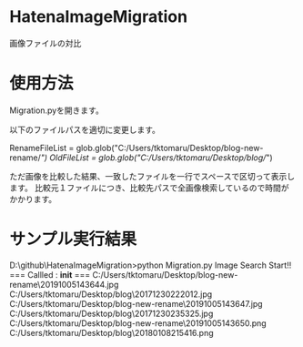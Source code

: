 # HatenaImageMigration
画像ファイルの対比

# 使用方法

Migration.pyを開きます。

以下のファイルパスを適切に変更します。

RenameFileList = glob.glob("C:/Users/tktomaru/Desktop/blog-new-rename/*")
OldFileList = glob.glob("C:/Users/tktomaru/Desktop/blog/*")

ただ画像を比較した結果、一致したファイルを一行でスペースで区切って表示します。
比較元１ファイルにつき、比較先パスで全画像検索しているので時間がかかります。


# サンプル実行結果

D:\github\HatenaImageMigration>python Migration.py
Image Search Start!!
=== Callled : __init__ ===
C:/Users/tktomaru/Desktop/blog-new-rename\20191005143644.jpg   C:/Users/tktomaru/Desktop/blog\20171230222012.jpg
C:/Users/tktomaru/Desktop/blog-new-rename\20191005143647.jpg   C:/Users/tktomaru/Desktop/blog\20171230235325.jpg
C:/Users/tktomaru/Desktop/blog-new-rename\20191005143650.png   C:/Users/tktomaru/Desktop/blog\20180108215416.png


